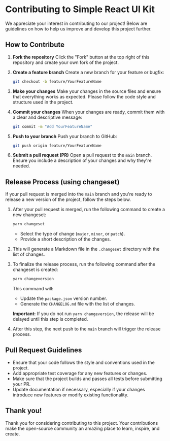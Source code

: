 # Contributing to Simple React UI Kit

We appreciate your interest in contributing to our project! Below are guidelines on how to help us improve and develop this project further.

## How to Contribute

1. **Fork the repository**
   Click the "Fork" button at the top right of this repository and create your own fork of the project.

2. **Create a feature branch**
   Create a new branch for your feature or bugfix:
   ```bash
   git checkout -b feature/YourFeatureName
   ```

3. **Make your changes**
   Make your changes in the source files and ensure that everything works as expected. Please follow the code style and structure used in the project.

4. **Commit your changes**
   When your changes are ready, commit them with a clear and descriptive message:
   ```bash
   git commit -m "Add YourFeatureName"
   ```

5. **Push to your branch**
   Push your branch to GitHub:
   ```bash
   git push origin feature/YourFeatureName
   ```

6. **Submit a pull request (PR)**
   Open a pull request to the `main` branch. Ensure you include a description of your changes and why they're needed.

## Release Process (using changeset)

If your pull request is merged into the `main` branch and you're ready to release a new version of the project, follow the steps below.

1. After your pull request is merged, run the following command to create a new changeset:
   ```bash
   yarn changeset
   ```
    - Select the type of change (`major`, `minor`, or `patch`).
    - Provide a short description of the changes.

2. This will generate a Markdown file in the `.changeset` directory with the list of changes.

3. To finalize the release process, run the following command after the changeset is created:
   ```bash
   yarn changeversion
   ```
   This command will:
    - Update the `package.json` version number.
    - Generate the `CHANGELOG.md` file with the list of changes.

   **Important:** If you do not run `yarn changeversion`, the release will be delayed until this step is completed.

4. After this step, the next push to the `main` branch will trigger the release process.

## Pull Request Guidelines

- Ensure that your code follows the style and conventions used in the project.
- Add appropriate test coverage for any new features or changes.
- Make sure that the project builds and passes all tests before submitting your PR.
- Update documentation if necessary, especially if your changes introduce new features or modify existing functionality.

## Thank you!

Thank you for considering contributing to this project. Your contributions make the open-source community an amazing place to learn, inspire, and create.
